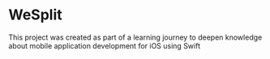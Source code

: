 # WeSplit
This project was created as part of a learning journey to deepen knowledge about mobile application development for iOS using Swift
